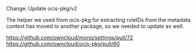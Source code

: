 Change: Update ocis-pkg/v2

The helper we used from ocis-pkg for extracting roleIDs from the metadata context has moved to another package, so we needed
to update as well.

https://github.com/owncloud/mono/settings/pull/72
https://github.com/owncloud/ocis-pkg/pull/60

